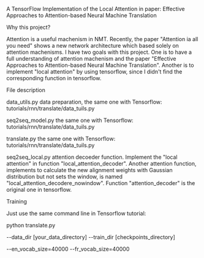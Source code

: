 A TensorFlow Implementation of the Local Attention in paper: Effective Approaches to Attention-based Neural Machine Translation    


Why this project?   

  Attention is a useful machenism in NMT. Recently, the paper "Attention ia all you need" shows a new network 
  architecture which based solely on attention machenisms. I have two goals with this project. One is to have a 
  full understanding of attention machenism and the paper "Effective Approaches to Attention-based Neural Machine Translation".
  Another is to implement "local attention" by using tensorflow, since I didn't find the corresponding function in tensorflow.
  
File description  

  data_utils.py   data preparation, the same one with Tensorflow: tutorials/rnn/translate/data_tuils.py  
  
  seq2seq_model.py  the same one with Tensorflow: tutorials/rnn/translate/data_tuils.py  
  
  translate.py  the same one with Tensorflow: tutorials/rnn/translate/data_tuils.py  
  
  seq2seq_local.py  attention decoeder function. Implement the "local attention" in function "local_attention_decoder". Another
                    attention function, implements to calculate the new alignment weights with Gaussian distribution but not sets
                    the window, is named "local_attention_decodere_nowindow". Function "attention_decoder" is the original one
                    in tensorflow.
                   
Training  

  Just use the same command line in Tensorflow tutorial:  
  
  python translate.py  
  
  --data_dir [your_data_directory] --train_dir [checkpoints_directory]  
  
  --en_vocab_size=40000 --fr_vocab_size=40000  
  
  

                    
